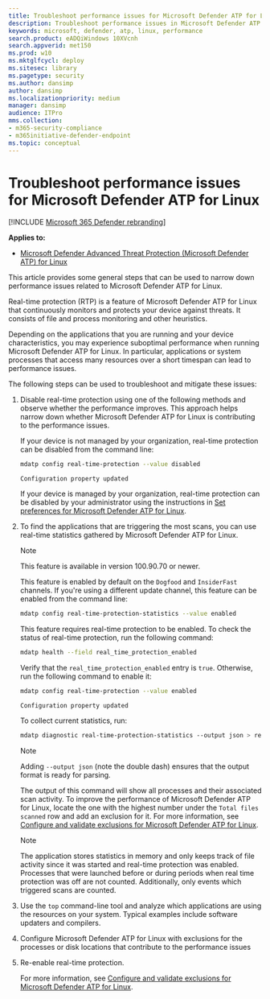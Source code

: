 ```yaml
---
title: Troubleshoot performance issues for Microsoft Defender ATP for Linux
description: Troubleshoot performance issues in Microsoft Defender ATP for Linux.
keywords: microsoft, defender, atp, linux, performance
search.product: eADQiWindows 10XVcnh
search.appverid: met150
ms.prod: w10
ms.mktglfcycl: deploy
ms.sitesec: library
ms.pagetype: security
ms.author: dansimp
author: dansimp
ms.localizationpriority: medium
manager: dansimp
audience: ITPro
mms.collection: 
- m365-security-compliance 
- m365initiative-defender-endpoint 
ms.topic: conceptual
---
```


# Troubleshoot performance issues for Microsoft Defender ATP for Linux

[!INCLUDE [Microsoft 365 Defender rebranding](../../includes/microsoft-defender.md)]


**Applies to:**

- [Microsoft Defender Advanced Threat Protection (Microsoft Defender ATP) for Linux](microsoft-defender-atp-linux.md)

This article provides some general steps that can be used to narrow down performance issues related to Microsoft Defender ATP for Linux.

Real-time protection (RTP) is a feature of Microsoft Defender ATP for Linux that continuously monitors and protects your device against threats. It consists of file and process monitoring and other heuristics.

Depending on the applications that you are running and your device characteristics, you may experience suboptimal performance when running Microsoft Defender ATP for Linux. In particular, applications or system processes that access many resources over a short timespan can lead to performance issues.

The following steps can be used to troubleshoot and mitigate these issues:

1. Disable real-time protection using one of the following methods and observe whether the performance improves. This approach helps narrow down whether Microsoft Defender ATP for Linux is contributing to the performance issues.

    If your device is not managed by your organization, real-time protection can be disabled from the command line:

    ```bash
    mdatp config real-time-protection --value disabled
    ```
    ```Output
    Configuration property updated
    ```

    If your device is managed by your organization, real-time protection can be disabled by your administrator using the instructions in [Set preferences for Microsoft Defender ATP for Linux](linux-preferences.md).

2. To find the applications that are triggering the most scans, you can use real-time statistics gathered by Microsoft Defender ATP for Linux. 

    > [!NOTE]
    > This feature is available in version 100.90.70 or newer.

    This feature is enabled by default on the `Dogfood` and `InsiderFast` channels. If you're using a different update channel, this feature can be enabled from the command line:
 
    ```bash
    mdatp config real-time-protection-statistics --value enabled
    ```

    This feature requires real-time protection to be enabled. To check the status of real-time protection, run the following command:

    ```bash
    mdatp health --field real_time_protection_enabled
    ```

    Verify that the `real_time_protection_enabled` entry is `true`. Otherwise, run the following command to enable it:

    ```bash
    mdatp config real-time-protection --value enabled
    ```
    ```Output
    Configuration property updated
    ```

    To collect current statistics, run:

    ```bash
    mdatp diagnostic real-time-protection-statistics --output json > real_time_protection_logs
    ```
    > [!NOTE]
    > Adding ```--output json``` (note the double dash) ensures that the output format is ready for parsing.

    The output of this command will show all processes and their associated scan activity. To improve the performance of Microsoft Defender ATP for Linux, locate the one with the highest number under the `Total files scanned` row and add an exclusion for it. For more information, see [Configure and validate exclusions for Microsoft Defender ATP for Linux](linux-exclusions.md).

    > [!NOTE]
    > The application stores statistics in memory and only keeps track of file activity since it was started and real-time protection was enabled. Processes that were launched before or during periods when real time protection was off are not counted. Additionally, only events which triggered scans are counted.

3. Use the `top` command-line tool and analyze which applications are using the resources on your system. Typical examples include software updaters and compilers.

4. Configure Microsoft Defender ATP for Linux with exclusions for the processes or disk locations that contribute to the performance issues
5. Re-enable real-time protection.

    For more information, see [Configure and validate exclusions for Microsoft Defender ATP for Linux](linux-exclusions.md).

